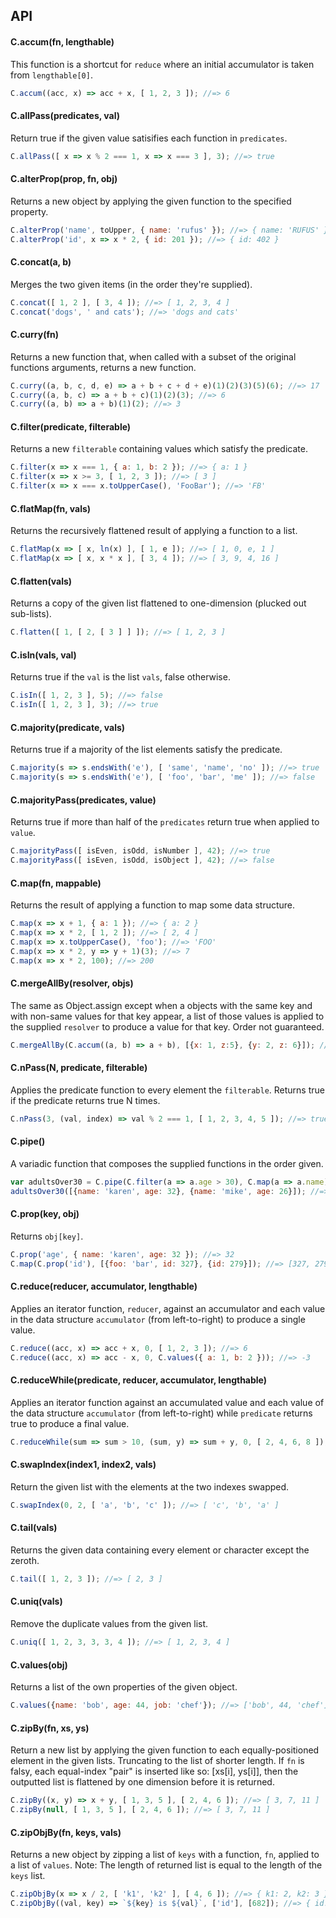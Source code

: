 ## API

#### C.accum(fn, lengthable)
This function is a shortcut for `reduce` where an initial accumulator is taken from `lengthable[0]`.
```javascript
C.accum((acc, x) => acc + x, [ 1, 2, 3 ]); //=> 6
```

#### C.allPass(predicates, val)
Return true if the given value satisifies each function in `predicates`.
```javascript
C.allPass([ x => x % 2 === 1, x => x === 3 ], 3); //=> true
```

#### C.alterProp(prop, fn, obj)
Returns a new object by applying the given function to the specified property.
```javascript
C.alterProp('name', toUpper, { name: 'rufus' }); //=> { name: 'RUFUS' }
C.alterProp('id', x => x * 2, { id: 201 }); //=> { id: 402 }
```

#### C.concat(a, b)
Merges the two given items (in the order they're supplied).
```javascript
C.concat([ 1, 2 ], [ 3, 4 ]); //=> [ 1, 2, 3, 4 ]
C.concat('dogs', ' and cats'); //=> 'dogs and cats'
```

#### C.curry(fn)
Returns a new function that, when called with a subset of the original
functions arguments, returns a new function.
```javascript
C.curry((a, b, c, d, e) => a + b + c + d + e)(1)(2)(3)(5)(6); //=> 17
C.curry((a, b, c) => a + b + c)(1)(2)(3); //=> 6
C.curry((a, b) => a + b)(1)(2); //=> 3
```

#### C.filter(predicate, filterable)
Returns a new `filterable` containing values which satisfy the predicate.
```javascript
C.filter(x => x === 1, { a: 1, b: 2 }); //=> { a: 1 }
C.filter(x => x >= 3, [ 1, 2, 3 ]); //=> [ 3 ]
C.filter(x => x === x.toUpperCase(), 'FooBar'); //=> 'FB'
```

#### C.flatMap(fn, vals)
Returns the recursively flattened result of applying a function to a list.
```javascript
C.flatMap(x => [ x, ln(x) ], [ 1, e ]); //=> [ 1, 0, e, 1 ]
C.flatMap(x => [ x, x * x ], [ 3, 4 ]); //=> [ 3, 9, 4, 16 ]
```

#### C.flatten(vals)
Returns a copy of the given list flattened to one-dimension (plucked out sub-lists).
```javascript
C.flatten([ 1, [ 2, [ 3 ] ] ]); //=> [ 1, 2, 3 ]
```

#### C.isIn(vals, val)
Returns true if the `val` is the list `vals`, false otherwise.
```javascript
C.isIn([ 1, 2, 3 ], 5); //=> false
C.isIn([ 1, 2, 3 ], 3); //=> true
```

#### C.majority(predicate, vals)
Returns true if a majority of the list elements satisfy the predicate.
```javascript
C.majority(s => s.endsWith('e'), [ 'same', 'name', 'no' ]); //=> true
C.majority(s => s.endsWith('e'), [ 'foo', 'bar', 'me' ]); //=> false
```

#### C.majorityPass(predicates, value)
Returns true if more than half of the `predicates` return true when applied to `value`.
```javascript
C.majorityPass([ isEven, isOdd, isNumber ], 42); //=> true
C.majorityPass([ isEven, isOdd, isObject ], 42); //=> false
```

#### C.map(fn, mappable)
Returns the result of applying a function to map some data structure.
```javascript
C.map(x => x + 1, { a: 1 }); //=> { a: 2 }
C.map(x => x * 2, [ 1, 2 ]); //=> [ 2, 4 ]
C.map(x => x.toUpperCase(), 'foo'); //=> 'FOO'
C.map(x => x * 2, y => y + 1)(3); //=> 7
C.map(x => x * 2, 100); //=> 200
```

#### C.mergeAllBy(resolver, objs)
The same as Object.assign except when a objects with the same key and with
non-same values for that key appear, a list of those values is applied to
the supplied `resolver` to produce a value for that key. Order not guaranteed.
```javascript
C.mergeAllBy(C.accum((a, b) => a + b), [{x: 1, z:5}, {y: 2, z: 6}]); //=> {x: 1, y: 2, z: 11}
```

#### C.nPass(N, predicate, filterable)
Applies the predicate function to every element the `filterable`.
Returns true if the predicate returns true N times.
```javascript
C.nPass(3, (val, index) => val % 2 === 1, [ 1, 2, 3, 4, 5 ]); //=> true
```

#### C.pipe()
A variadic function that composes the supplied functions in the order given.
```javascript
var adultsOver30 = C.pipe(C.filter(a => a.age > 30), C.map(a => a.name));
adultsOver30([{name: 'karen', age: 32}, {name: 'mike', age: 26}]); //=> 'karen'
```

#### C.prop(key, obj)
Returns `obj[key]`.
```javascript
C.prop('age', { name: 'karen', age: 32 }); //=> 32
C.map(C.prop('id'), [{foo: 'bar', id: 327}, {id: 279}]); //=> [327, 279]
```

#### C.reduce(reducer, accumulator, lengthable)
Applies an iterator function, `reducer`, against an accumulator and each value
in the data structure `accumulator` (from left-to-right) to produce a single value.
```javascript
C.reduce((acc, x) => acc + x, 0, [ 1, 2, 3 ]); //=> 6
C.reduce((acc, x) => acc - x, 0, C.values({ a: 1, b: 2 })); //=> -3
```

#### C.reduceWhile(predicate, reducer, accumulator, lengthable)
Applies an iterator function against an accumulated value and each value
of the data structure `accumulator` (from left-to-right) while `predicate` returns true
to produce a final value.
```javascript
C.reduceWhile(sum => sum > 10, (sum, y) => sum + y, 0, [ 2, 4, 6, 8 ]); //=> 12
```

#### C.swapIndex(index1, index2, vals)
Return the given list with the elements at the two indexes swapped.
```javascript
C.swapIndex(0, 2, [ 'a', 'b', 'c' ]); //=> [ 'c', 'b', 'a' ]
```

#### C.tail(vals)
Returns the given data containing every element or character except the zeroth.
```javascript
C.tail([ 1, 2, 3 ]); //=> [ 2, 3 ]
```

#### C.uniq(vals)
Remove the duplicate values from the given list.
```javascript
C.uniq([ 1, 2, 3, 3, 3, 4 ]); //=> [ 1, 2, 3, 4 ]
```

#### C.values(obj)
Returns a list of the own properties of the given object.
```javascript
C.values({name: 'bob', age: 44, job: 'chef'}); //=> ['bob', 44, 'chef']
```

#### C.zipBy(fn, xs, ys)
Return a new list by applying the given function to each equally-positioned
element in the given lists. Truncating to the list of shorter length.
If `fn` is falsy, each equal-index "pair" is inserted like so: [xs[i], ys[i]],
then the outputted list is flattened by one dimension before it is returned.
```javascript
C.zipBy((x, y) => x + y, [ 1, 3, 5 ], [ 2, 4, 6 ]); //=> [ 3, 7, 11 ]
C.zipBy(null, [ 1, 3, 5 ], [ 2, 4, 6 ]); //=> [ 3, 7, 11 ]
```

#### C.zipObjBy(fn, keys, vals)
Returns a new object by zipping a list of `keys` with a function, `fn`,
applied to a list of `values`.
Note: The length of returned list is equal to the length of the `keys` list.
```javascript
C.zipObjBy(x => x / 2, [ 'k1', 'k2' ], [ 4, 6 ]); //=> { k1: 2, k2: 3 }
C.zipObjBy((val, key) => `${key} is ${val}`, ['id'], [682]); //=> { id: 'id is 682' }
```

